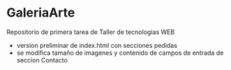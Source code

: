# GaleriaArte
Repositorio de primera tarea de Taller de tecnologias WEB

- version preliminar de index.html con secciones pedidas
- se modifica tamaño de imagenes y contenido de campos de entrada de seccion Contacto
